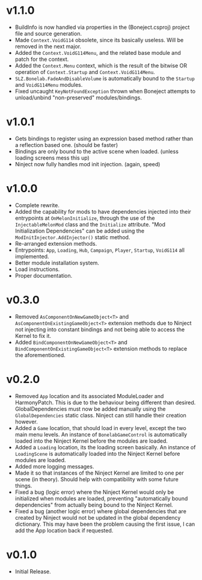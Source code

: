 # v1.1.0
* BuildInfo is now handled via properties in the (Boneject.csproj) project file and source generation.
* Made `Context.VoidG114` obsolete, since its basically useless. Will be removed in the next major.
* Added the `Context.VoidG114Menu`, and the related base module and patch for the context.
* Added the `Context.Menu` context, which is the result of the bitwise OR operation of `Context.Startup` and 
  `Context.VoidG114Menu`.
* `SLZ.Bonelab.FadeAndDisableVolume` is automatically bound to the `Startup` and `VoidG114Menu` modules.
* Fixed uncaught `KeyNotFoundException` thrown when Boneject attempts to unload/unbind "non-preserved" modules/bindings.

# v1.0.1
* Gets bindings to register using an expression based method rather than a reflection based one. (should be faster)
* Bindings are only bound to the active scene when loaded. (unless loading screens mess this up)
* Ninject now fully handles mod init injection. (again, speed)

# v1.0.0
* Complete rewrite.
* Added the capability for mods to have dependencies injected into their entrypoints at `OnMelonInitialize`, through the
  use of the `InjectableMelonMod` class and the `Initialize` attribute. "Mod Initialization Dependencies" can be added
  using the `ModInitInjector.AddInjector()` static method.
* Re-arranged extension methods.
* Entrypoints: `App`, `Loading`, `Hub`, `Campaign`, `Player`, `Startup`, `VoidG114` all implemented.
* Better module installation system.
* Load instructions.
* Proper documentation.

# v0.3.0
* Removed `AsComponentOnNewGameObject<T>` and `AsComponentOnExistingGameObject<T>` extension methods due to Ninject not 
  injecting into constant bindings and not being able to access the Kernel to fix it.
* Added `BindComponentOnNewGameObject<T>` and `BindComponentOnExistingGameObject<T>` extension methods to replace the 
  aforementioned.

# v0.2.0
* Removed `App` location and its associated ModuleLoader and HarmonyPatch. This is due to the behaviour being different
  than desired. GlobalDependencies must now be added manually using the `GlobalDependencies` static class. Ninject can
  still handle their creation however.
* Added a `Game` location, that should load in every level, except the two main menu levels. An instance of 
  `BonelabGameControl` is automatically loaded into the Ninject Kernel before the modules are loaded.
* Added a `Loading` location, its the loading screen basically. An instance of `LoadingScene` is automatically loaded 
  into the Ninject Kernel before modules are loaded.
* Added more logging messages.
* Made it so that instances of the Ninject Kernel are limited to one per scene (in theory). Should help with 
  compatibility with some future things.
* Fixed a bug (logic error) where the Ninject Kernel would only be initialized when modules are loaded, preventing 
  "automatically bound dependencies" from actually being bound to the Ninject Kernel.
* Fixed a bug (another logic error) where global dependencies that are created by Ninject would not be updated in the
  global dependency dictionary. This may have been the problem causing the first issue, I can add the App location back 
  if requested.

# v0.1.0
* Initial Release.